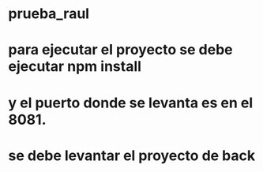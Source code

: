 # prueba_raul
# para ejecutar el proyecto se debe ejecutar npm install
# y el puerto donde se levanta es en el 8081.
# se debe levantar el proyecto de back
